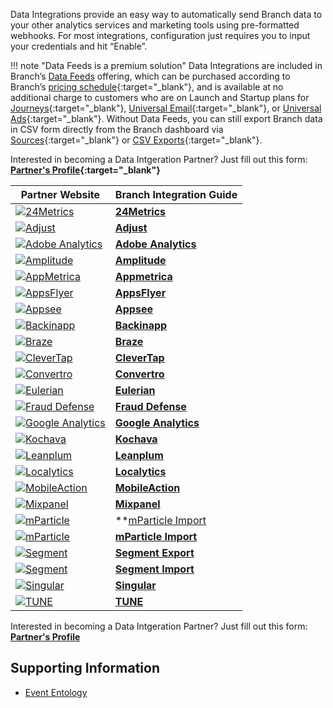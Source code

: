 Data Integrations provide an easy way to automatically send Branch data to your other analytics services and marketing tools using pre-formatted webhooks. For most integrations, configuration just requires you to input your credentials and hit “Enable”.

!!! note "Data Feeds is a premium solution"
    Data Integrations are included in Branch’s [Data Feeds](/pages/exports/data-feeds/) offering, which can be purchased according to Branch’s [pricing schedule](https://branch.io/pricing/){:target="\_blank"}, and is available at no additional charge to customers who are on Launch and Startup plans for [Journeys](https://branch.io/journeys/){:target="\_blank"}, [Universal Email](https://branch.io/email/){:target="\_blank"}, or [Universal Ads](https://branch.io/attribution/){:target="\_blank"}. Without Data Feeds, you can still export Branch data in CSV form directly from the Branch dashboard via [Sources](https://dashboard.branch.io/sources){:target="\_blank"} or [CSV Exports](https://dashboard.branch.io/data-import-export/csv-exports){:target="\_blank"}.

Interested in becoming a Data Intgeration Partner? Just fill out this form: **[Partner's Profile](https://branch.app.link/tech-partner-signup){:target="\_blank"}**

**Partner Website** | **Branch Integration Guide**
--- | ---
<a href="https://24metrics.com/" target="_blank">![24Metrics](/img/pages/integrations/logos/24metrics-banner.png)</a>|**[24Metrics](/pages/integrations/24metrics-fraudshield.md)**
<a href="https://www.adjust.com/" target="_blank">![Adjust](/img/pages/integrations/logos/adjust-logo.png)</a>|**[Adjust](/pages/integrations/adjust.md)**
<a href="https://my.omniture.com" target="_blank">![Adobe Analytics](/img/pages/integrations/logos/adobe_analytics.png)</a>|**[Adobe Analytics](/pages/integrations/adobe-analytics.md)**
<a href="https://amplitude.com" target="_blank">![Amplitude](/img/pages/integrations/logos/amplitude-logo.png)</a>|**[Amplitude](/pages/integrations/amplitude.md)**
<a href="https://appmetrica.yandex.com/" target="_blank">![AppMetrica](/img/pages/integrations/logos/app_metrica.png)</a>|**[Appmetrica](/pages/integrations/appmetrica.md)**
<a href="https://www.appsflyer.com/" target="_blank">![AppsFlyer](https://dashboard.branch.io/static/images/partners/partner_10.svg)</a>|**[AppsFlyer](/pages/integrations/appsflyer.md)**
<a href="https://www.appsee.com/" target="_blank">![Appsee](https://cdn.branch.io/branch-assets/ad-partner-manager/386574786681131050/appsee-1545601680820.png)</a>|**[Appsee](/pages/integrations/appsee.md)**
<a href="https://www.backinapp.com" target="_blank">![Backinapp](https://cdn.branch.io/branch-assets/ad-partner-manager/388787843096400122/backinapp-1546469932312.png)</a>|**[Backinapp](/pages/integrations/backinapp.md)**
<a href="https://www.braze.com/" target="_blank">![Braze](https://www.braze.com/images/logos/logo-braze.svg)</a>|**[Braze](/pages/integrations/braze.md)**
<a href="https://clevertap.com/" target="_blank">![CleverTap](/img/pages/integrations/logos/clevertap.png)</a>|**[CleverTap](/pages/integrations/clevertap.md)**
<a href="https://www.convertro.com/" target="_blank">![Convertro](/img/pages/integrations/logos/convertro-logo.png)</a>|**[Convertro](/pages/integrations/convertro.md)**
<a href="https://www.eulerian.com/en/" target="_blank">![Eulerian](/img/pages/integrations/logos/eulerian.png)</a>|**[Eulerian](/pages/integrations/eulerian.md)**
<a href="https://www.inmobi.com/" target="_blank">![Fraud Defense](https://cdn.branch.io/branch-assets/ad-partner-manager/388787843096400122/FD_horizontal_png-1545435249497.png)</a>|**[Fraud Defense](/pages/integrations/fraud-defense.md)**
<a href="https://analytics.google.com/" target="_blank">![Google Analytics](/img/pages/integrations/logos/google_analytics.png)</a>|**[Google Analytics](/pages/integrations/google-analytics.md)**
<a href="https://www.kochava.com/" target="_blank">![Kochava](/img/pages/integrations/logos/kochava.png)</a>|**[Kochava](/pages/integrations/kochava.md)**
<a href="https://www.leanplum.com/" target="_blank">![Leanplum](/img/pages/integrations/logos/leanplum.png)</a>|**[Leanplum](/pages/integrations/leanplum.md)**
<a href="https://www.localytics.com/" target="_blank">![Localytics](/img/pages/integrations/logos/localytics.png)</a>|**[Localytics](/pages/integrations/localytics.md)**
<a href="https://www.mobileaction.co/" target="_blank">![MobileAction](https://cdn.branch.io/branch-assets/ad-partner-manager//SearchAdsByMobileActionLogo-1550011543924.png)</a>|**[MobileAction](/pages/integrations/mobileaction.md)**
<a href="https://mixpanel.com/" target="_blank">![Mixpanel](https://cdn.branch.io/branch-assets/ad-partner-manager//mixpanel-1550716013249.png)</a>|**[Mixpanel](/pages/integrations/mixpanel.md)**
<a href="https://www.mparticle.com/" target="_blank">![mParticle](/img/pages/integrations/logos/mparticle.png)</a>|**[mParticle Import](/pages/integrations/mparticle-import.md)</a>|**[mParticle Export](/pages/integrations/mparticle.md)**
<a href="https://www.mparticle.com/" target="_blank">![mParticle](/img/pages/integrations/logos/mparticle.png)</a>|**[mParticle Import](/pages/integrations/mparticle-import.md)**
<a href="https://segment.com/" target="_blank">![Segment](/img/pages/integrations/logos/segment.png)</a>|**[Segment Export](/pages/integrations/segment.md)**
<a href="https://segment.com/" target="_blank">![Segment](/img/pages/integrations/logos/segment.png)</a>|**[Segment Import](/pages/integrations/segment-import.md)**
<a href="https://www.singular.net/" target="_blank">![Singular](/img/pages/integrations/logos/singular.png)</a>|**[Singular](/pages/integrations/singular.md)**
<a href="https://www.tune.com" target="_blank">![TUNE](/img/pages/integrations/logos/tune.png)</a>|**[TUNE](/pages/integrations/tune.md)**

Interested in becoming a Data Intgeration Partner? Just fill out this form: **[Partner's Profile](https://branch.app.link/ads-partner-signup)**

## Supporting Information
- [Event Entology](/pages/exports/event_ontology_data_schema/)
